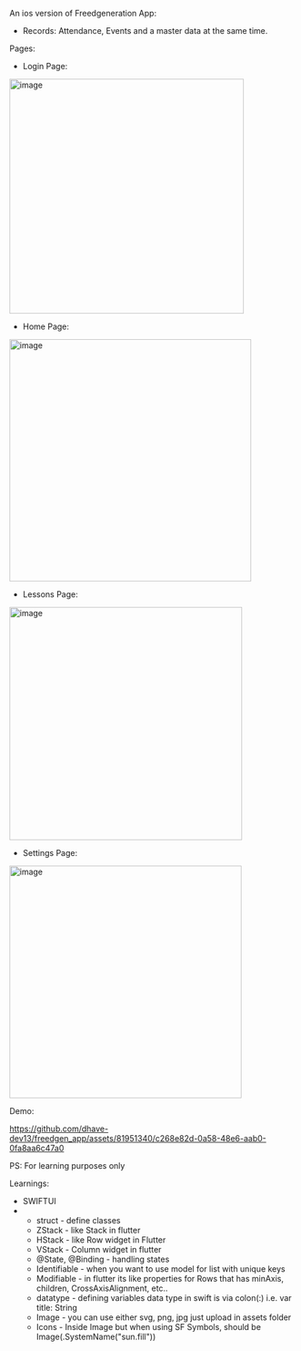 An ios version of Freedgeneration App:
* Records: Attendance, Events and a master data at the same time.

Pages:

* Login Page:
<img width="412" alt="image" src="https://github.com/dhave-dev13/freedgen_app/assets/81951340/f5594f38-03b4-4c30-a0cc-a30729f16391">

* Home Page:
<img width="425" alt="image" src="https://github.com/dhave-dev13/freedgen_app/assets/81951340/d24cb7c9-0209-4887-beef-0ece9bcd6f6e">

* Lessons Page:
<img width="409" alt="image" src="https://github.com/dhave-dev13/freedgen_app/assets/81951340/a3b3c906-3219-4384-8bf9-2d9886a16424">

* Settings Page:
<img width="408" alt="image" src="https://github.com/dhave-dev13/freedgen_app/assets/81951340/8d7896c9-24f2-41a0-8d42-5d7bcb8cc8ea">

Demo:

https://github.com/dhave-dev13/freedgen_app/assets/81951340/c268e82d-0a58-48e6-aab0-0fa8aa6c47a0

PS: For learning purposes only

Learnings:
* SWIFTUI
* * struct - define classes
  * ZStack - like Stack in flutter
  * HStack - like Row widget in Flutter
  * VStack - Column widget in flutter
  * @State, @Binding - handling states
  * Identifiable - when you want to use model for list with unique keys
  * Modifiable - in flutter its like properties for Rows that has minAxis, children, CrossAxisAlignment, etc..
  * datatype - defining variables data type in swift is via colon(:) i.e. var title: String
  * Image - you can use either svg, png, jpg just upload in assets folder
  * Icons - Inside Image but when using SF Symbols, should be Image(.SystemName("sun.fill"))
 
  
